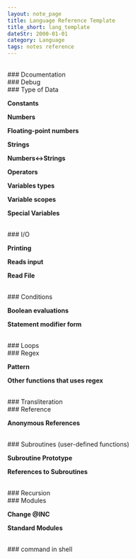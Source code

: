 ```yaml
---
layout: note_page
title: Language Reference Template
title_short: lang_template
dateStr: 2000-01-01
category: Language
tags: notes reference
---
```


<br/>
### Dcoumentation


<br/>
### Debug


<br/>
### Type of Data

**Constants**

**Numbers**

**Floating-point numbers**

**Strings**

**Numbers<->Strings**

**Operators**

**Variables types**

**Variable scopes**

**Special Variables**


<br/>
### I/O

**Printing**

**Reads input**

**Read File**


<br/>
### Conditions

**Boolean evaluations**

**Statement modifier form**


<br/>
### Loops


<br/>
### Regex

**Pattern**


**Other functions that uses regex**


<br/>
### Transliteration


<br/>
### Reference


**Anonymous References**


<br/>
### Subroutines (user-defined functions)

**Subroutine Prototype**

**References to Subroutines**


<br/>
### Recursion


<br/>
### Modules

**Change \@INC**

**Standard Modules**


<br/>
### command in shell
